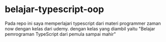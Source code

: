 # belajar-typescript-oop
Pada repo ini saya memperlajari typescript dari materi programmer zaman now dengan kelas dari udemy. dengan kelas yang diambil yaitu "Belajar pemrograman TypeScript dari pemula sampai mahir"
